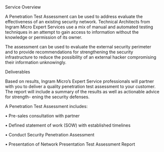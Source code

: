 Service Overview

A Penetration Test Assessment can be used to address evaluate the effectiveness
of an existing security network. Technical Architects from Ingram Micro Expert
Services use a mix of manual and automated testing techniques in an attempt to
gain access to information without the knowledge or permission of its owner.

The assessment can be used to evaluate the external security perimeter and
to provide recommendations for strengthening the security infrastructure to
reduce the possibility of an external hacker compromising their information
unknowingly.

Deliverables

Based on results, Ingram Micro’s Expert Service professionals will partner with
you to deliver a quality penetration test assessment to your customer. The report
will include a summary of the results as well as actionable advice for strength-
ening the security defenses.

A Penetration Test Assessment includes:

• Pre-sales consultation with partner

• Defined statement of work (SOW) with established timelines

• Conduct Security Penetration Assessment

• Presentation of Network Presentation Test Assessment Report
